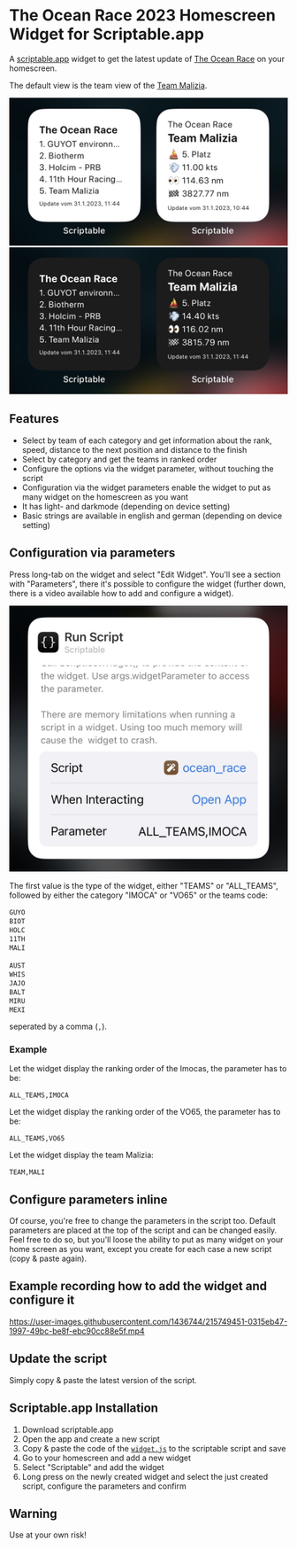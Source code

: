 # The Ocean Race 2023 Homescreen Widget for Scriptable.app

A [scriptable.app](https://scriptable.app/) widget to get the latest update of [The Ocean Race](https://www.theoceanrace.com/) on your homescreen.

The default view is the team view of the [Team Malizia](https://www.team-malizia.com/).

![./example-2.jpeg](./example-2.jpeg)
![./example-3.jpeg](./example-3.jpeg)

## Features

- Select by team of each category and get information about the rank, speed, distance to the next position and distance to the finish
- Select by category and get the teams in ranked order
- Configure the options via the widget parameter, without touching the script
- Configuration via the widget parameters enable the widget to put as many widget on the homescreen as you want
- It has light- and darkmode (depending on device setting)
- Basic strings are available in english and german (depending on device setting)

## Configuration via parameters

Press long-tab on the widget and select "Edit Widget". You'll see a section with "Parameters", there it's possible to configure the widget (further down, there is a video available how to add and configure a widget).

![./example-1.jpeg](./example-1.jpeg)

The first value is the type of the widget, either "TEAMS" or "ALL_TEAMS", followed by either the category "IMOCA" or "VO65" or the teams code:

```
GUYO
BIOT
HOLC
11TH
MALI

AUST
WHIS
JAJO
BALT
MIRU
MEXI
```

seperated by a comma (`,`).

### Example

Let the widget display the ranking order of the Imocas, the parameter has to be:

```
ALL_TEAMS,IMOCA
```

Let the widget display the ranking order of the VO65, the parameter has to be:

```
ALL_TEAMS,VO65
```

Let the widget display the team Malizia:

```
TEAM,MALI
```

## Configure parameters inline

Of course, you're free to change the parameters in the script too. Default parameters are placed at the top of the script and can be
changed easily. Feel free to do so, but you'll loose the ability to put as many widget on your home screen as you want, except you
create for each case a new script (copy & paste again).

## Example recording how to add the widget and configure it
https://user-images.githubusercontent.com/1436744/215749451-0315eb47-1997-49bc-be8f-ebc90cc88e5f.mp4

## Update the script

Simply copy & paste the latest version of the script.

## Scriptable.app Installation

1. Download scriptable.app
1. Open the app and create a new script
1. Copy & paste the code of the [`widget.js`](https://raw.githubusercontent.com/johannesbraeunig/ocean_race_scriptable_widget/main/widget.js) to the scriptable script and save
1. Go to your homescreen and add a new widget
1. Select "Scriptable" and add the widget
1. Long press on the newly created widget and select the just created script, configure the parameters and confirm

## Warning
Use at your own risk!
